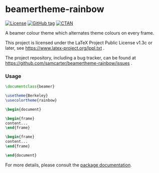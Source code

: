 # beamertheme-rainbow

[![License](https://img.shields.io/github/license/samcarter/beamertheme-rainbow.svg?color=blue)](https://www.latex-project.org/lppl.txt)
[![GitHub tag](https://img.shields.io/github/tag/samcarter/beamertheme-rainbow.svg?label=current%20version&color=blue)](https://github.com/samcarter/beamertheme-rainbow/releases/latest)
[![CTAN](https://img.shields.io/ctan/v/beamertheme-rainbow.svg?color=blue)](https://ctan.org/pkg/beamertheme-rainbow)

A beamer colour theme which alternates theme colours on every frame.

This project is licensed under the LaTeX Project Public License v1.3c or later, see https://www.latex-project.org/lppl.txt .

The project repository, including a bug tracker, can be found at https://github.com/samcarter/beamertheme-rainbow/issues .

### Usage

```latex
\documentclass{beamer}

\usetheme{Berkeley}
\usecolortheme{rainbow}

\begin{document}

\begin{frame}
content...
\end{frame}

\begin{frame}
content...
\end{frame}

\end{document}
```

For more details, please consult the [package documentation](https://github.com/samcarter/beamertheme-rainbow/blob/main/DOCUMENTATION.pdf).
